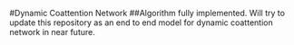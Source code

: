 #Dynamic Coattention Network ##Algorithm fully implemented. Will try to update this repository as an end to end model for dynamic coattention network in near future.
